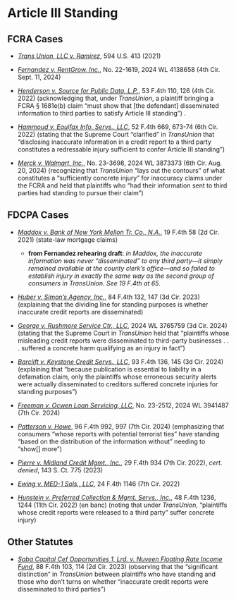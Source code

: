 # Article III Standing

## FCRA Cases
- [*Trans Union, LLC v. Ramirez*](https://www.westlaw.com/Document/I8f17c3c7d55411eb850ac132f535d1eb/View/FullText.html?transitionType=Default&contextData=(sc.Default)&VR=3.0&RS=cblt1.0), 594 U.S. 413 (2021)

- [*Fernandez v. RentGrow, Inc.*](https://www.westlaw.com/Document/I2876b310705a11efbff58ae190e56f6b/View/FullText.html?transitionType=Default&contextData=(sc.Default)&VR=3.0&RS=cblt1.0), No. 22-1619, 2024 WL 4138658 (4th Cir. Sept. 11, 2024)

- [*Henderson v. Source for Public Data, L.P.*](https://www.westlaw.com/Document/Ib0e514705bb311ed942a9fe69e38db32/View/FullText.html?transitionType=Default&contextData=(sc.Default)&VR=3.0&RS=cblt1.0), 53 F.4th 110, 126 (4th Cir. 2022) (acknowledging that, under *TransUnion*, a plaintiff bringing a FCRA § 1681e(b) claim “must show that [the defendant] disseminated information to third parties to satisfy Article III standing”) .  

- [*Hammoud v. Equifax Info. Servs., LLC*](https://www.westlaw.com/Document/I16157c005c7111edbd1ad64d9d8e2c54/View/FullText.html?transitionType=Default&contextData=(sc.Default)&VR=3.0&RS=cblt1.0), 52 F.4th 669, 673-74 (6th Cir. 2022) (stating that the Supreme Court “clarified” in *TransUnion* that “disclosing inaccurate information in a credit report to a third party constitutes a redressable injury sufficient to confer Article III standing”)

- [*Merck v. Walmart, Inc.*](https://www.westlaw.com/Document/I1afdcaf05f4f11ef9e9df3aedf53de6b/View/FullText.html?transitionType=Default&contextData=(sc.Default)&VR=3.0&RS=cblt1.0), No. 23-3698, 2024 WL 3873373 (6th Cir. Aug. 20, 2024) (recognizing that *TransUnion* “lays out the contours” of what constitutes a “sufficiently concrete injury” for inaccuracy claims under the FCRA and held that plaintiffs who “had their information sent to third parties had standing to pursue their claim”)



  
## FDCPA Cases
- [*Maddox v. Bank of New York Mellon Tr. Co., N.A.*](https://www.westlaw.com/Document/I2aad6cd047c911ecbe28a1944976b7ad/View/FullText.html?transitionType=Default&contextData=(sc.Default)&VR=3.0&RS=cblt1.0), 19 F.4th 58 (2d Cir. 2021) (state-law mortgage claims)
  - **from Fernandez rehearing draft**: *in Maddox, the inaccurate information was never “disseminated” to any third party—it simply remained available at the county clerk’s office—and so failed to establish injury in exactly the same way as the second group of consumers in TransUnion. See 19 F.4th at 65.*

- [*Huber v. Simon’s Agency, Inc.*](https://www.westlaw.com/Document/I30fc0fc0693611ee842dd07014231253/View/FullText.html?transitionType=Default&contextData=(sc.Default)&VR=3.0&RS=cblt1.0), 84 F.4th 132, 147 (3d Cir. 2023) (explaining that the dividing line for standing purposes is whether inaccurate credit reports are disseminated)

- [*George v. Rushmore Service Ctr., LLC*](https://www.westlaw.com/Document/Ic8f3430059ab11ef800fee0ffe427ada/View/FullText.html?transitionType=Default&contextData=(sc.Default)&VR=3.0&RS=cblt1.0), 2024 WL 3765759 (3d Cir. 2024) (stating that the Supreme Court in *TransUnion* held that “plaintiffs whose misleading credit reports were disseminated to third-party businesses . . . suffered a concrete harm qualifying as an injury in fact”)

- [*Barclift v. Keystone Credit Servs., LLC*](https://www.westlaw.com/Document/Id0688670cd2111eea701fc879df517b5/View/FullText.html?transitionType=Default&contextData=(sc.Default)&VR=3.0&RS=cblt1.0), 93 F.4th 136, 145 (3d Cir. 2024) (explaining that “because publication is essential to liability in a defamation claim, only the plaintiffs whose erroneous security alerts were actually disseminated to creditors suffered concrete injuries for standing purposes”)

- [*Freeman v. Ocwen Loan Servicing, LLC*](https://www.westlaw.com/Document/Ib63962a063d611efa914c5573da8f791/View/FullText.html?transitionType=Default&contextData=(sc.Default)&VR=3.0&RS=cblt1.0), No. 23-2512, 2024 WL 3941487 (7th Cir. 2024)

- [*Patterson v. Howe*](https://www.westlaw.com/Document/I01051700e7e211eeaff091af1f359fb8/View/FullText.html?transitionType=Default&contextData=(sc.Default)&VR=3.0&RS=cblt1.0), 96 F.4th 992, 997 (7th Cir. 2024) (emphasizing that consumers “whose reports with potential terrorist ties” have standing “based on the distribution of the information without” needing to “show[] more”)

- [*Pierre v. Midland Credit Mgmt., Inc.*](https://www.westlaw.com/Document/Ib4d4fde0b22e11ecbc539a6a9fc685ab/View/FullText.html?transitionType=Default&contextData=(sc.Default)&VR=3.0&RS=cblt1.0), 29 F.4th 934 (7th Cir. 2022), *cert. denied*, 143 S. Ct. 775 (2023)

- [*Ewing v. MED-1 Sols., LLC*](https://www.westlaw.com/Document/I40cb2390846911ecb061fecc2fb6bc54/View/FullText.html?transitionType=Default&contextData=(sc.Default)&VR=3.0&RS=cblt1.0), 24 F.4th 1146 (7th Cir. 2022)

- [*Hunstein v. Preferred Collection & Mgmt. Servs., Inc.*](https://www.westlaw.com/Document/Ia720f0902fc511ed8b3698c74a13f037/View/FullText.html?transitionType=Default&contextData=(sc.Default)&VR=3.0&RS=cblt1.0), 48 F.4th 1236, 1244 (11th Cir. 2022) (en banc) (noting that under *TransUnion*, “plaintiffs whose credit reports were released to a third party” suffer concrete injury)

## Other Statutes

- [*Saba Capital Cef Opportunities 1, Lrd. v. Nuveen Floating Rate Income Fund*](https://www.westlaw.com/Document/Ibaba92408fa111eebd92cea780701b2a/View/FullText.html?transitionType=Default&contextData=(sc.Default)&VR=3.0&RS=cblt1.0), 88 F.4th 103, 114 (2d Cir. 2023) (observing that the “significant distinction” in *TransUnion* between plaintiffs who have standing and those who don’t turns on whether “inaccurate credit reports were disseminated to third parties”)